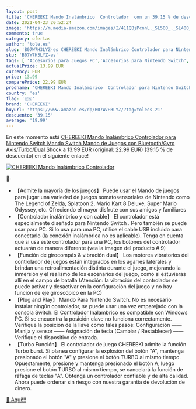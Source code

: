 ```yaml
---
layout: post
title: 'CHEREEKI Mando Inalámbrico  Controlador  con un 39.15 % de descuento'
date: 2021-04-23 20:52:24
image: 'https://m.media-amazon.com/images/I/411QBjPcnnL._SL500_._SL400_.jpg'
comments: true
category: ofertas
author: 'tole.es'
slug: 'B07W7H3LYZ-es CHEREEKI Mando Inalámbrico Controlador para Nintendo...'
sku: 'B07W7H3LYZ-es'
tags: [ 'Accesorios para Juegos PC','Accesorios para Nintendo Switch','Electrónica','Hardware y juegos para Nintendo Switch','Juegos y Accesorios para PC','Mandos para Nintendo Switch','Videojuegos','chereeki','nintendo', ]
actualPrice: 13.99 EUR
currency: EUR
price: 13.99
comparePrice: 22.99 EUR
prodname: 'CHEREEKI Mando Inalámbrico  Controlador para Nintendo Switch Mando Switch  Mando de Juegos con Bluetooth/Gyro Axis/Turbo/Dual Shock'
country: 'es'
flag: '🇪🇸'
brand: 'CHEREEKI'
buyurl: 'https://www.amazon.es/dp/B07W7H3LYZ/?tag=tolees-21'
descuento: '39.15'
average: '19.99'
---
```


En este momento está [CHEREEKI Mando Inalámbrico  Controlador para Nintendo Switch Mando Switch  Mando de Juegos con Bluetooth/Gyro Axis/Turbo/Dual Shock](https://www.amazon.es/dp/B07W7H3LYZ/?tag=tolees-21) a 13.99 EUR (original: 22.99 EUR) (39.15 %  de descuento) en el siguiente enlace!

[![CHEREEKI Mando Inalámbrico  Controlador ](https://m.media-amazon.com/images/I/411QBjPcnnL._SL500_._SL400_.jpg)](https://www.amazon.es/dp/B07W7H3LYZ/?tag=tolees-21)

🔎:

- 【Admite la mayoría de los juegos】 Puede usar el Mando de juegos para jugar una variedad de juegos somatosensoriales de Nintendo como The Legend of Zelda, Splatoon 2, Mario Kart 8 Deluxe, Super Mario Odyssey, etc. Ofreciendo el mayor disfrute con sus amigos y familiares
- 【Controlador inalámbrico y con cable】 El controlador está especialmente diseñado para Nintendo Switch . Pero también se puede usar para PC. Si lo usa para una PC, utilice el cable USB incluido para conectarlo (la conexión inalámbrica no es aplicable). Tenga en cuenta que si usa este controlador para una PC, los botones del controlador actuarán de manera diferente (vea la imagen del producto # 9)
- 【Función de girocompás & vibración dual】 Los motores vibratorios del controlador de juegos están integrados en los agarres laterales y brindan una retroalimentación distinta durante el juego, mejorando la inmersión y el realismo de los escenarios del juego, como si estuvieras allí en el campo de batalla (Atención: la vibración del controlador se puede activar y desactivar en la configuración del juego y no hay función de eje giroscópico en la PC)
- 【Plug and Play】 Mando Para Nintendo Switch. No es necesario instalar ningún controlador, se puede usar una vez emparejado con la consola Switch. El Controlador Inálambrico es compatible con Windows PC. Si se encuentra la posición clave no funciona correctamente. Verifique la posición de la llave como tales pasos: Configuración —— Manija y sensor —— Asignación de tecla (Cambiar / Restablecer) —— Verifique el dispositivo de entrada.
- 【Turbo Función】 El controlador de juego CHEREEKI admite la función Turbo burst. Si planea configurar la explosión del botón "A", mantenga presionado el botón "A" y presione el botón TURBO al mismo tiempo. Opuestamente, presione y mantenga presionado el botón A, luego presione el botón TURBO al mismo tiempo, se cancelará la función de ráfaga de teclas "A". Obtenga un controlador confiable y de alta calidad. Ahora puede ordenar sin riesgo con nuestra garantía de devolución de dinero.

[🛒 Aquí!!!](https://www.amazon.es/dp/B07W7H3LYZ/?tag=tolees-21)
